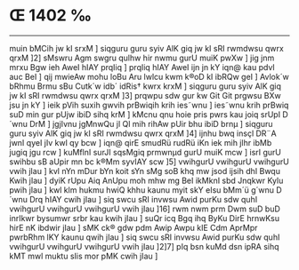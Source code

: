 # Œ 1402 ‰
---
muin bMCih jw kI srxM ] siqguru guru syiv AlK giq jw kI sRI rwmdwsu
qwrx qrxM ]2] sMswru Agm swgru qulhw hir nwmu gurU muiK pwXw ] jig
jnm mrxu Bgw ieh AweI hIAY prqIiq ] prqIiq hIAY AweI ijn jn kY
iqn@ kau pdvI auc BeI ] qij mwieAw mohu loBu Aru lwlcu kwm k®oD kI
ibRQw geI ] Avlok´w bRhmu Brmu sBu Cutk´w idb´ idRis† kwrx krxM ] siqguru
guru syiv AlK giq jw kI sRI rwmdwsu qwrx qrxM ]3] prqwpu sdw gur kw
Git Git prgwsu BXw jsu jn kY ] ieik pVih suxih gwvih prBwiqih
krih ies˜wnu ] ies˜wnu krih prBwiq suD min gur pUjw ibiD sihq krM ]
kMcnu qnu hoie pris pwrs kau joiq srUpI D´wnu DrM ] jgjIvnu jgMnwQu jl
Ql mih rihAw pUir bhu ibiD brnµ ] siqguru guru syiv AlK giq jw kI
sRI rwmdwsu qwrx qrxM ]4] ijnhu bwq insçl DR¨A jwnI qyeI jIv kwl qy
bcw ] iqn@ qirE smudRü rudRü iKn iek mih jlhr ibMb jugiq jgu rcw ]
kuMflnI surJI sqsMgiq prmwnµd gurU muiK mcw ] isrI gurU swihbu sB
aUpir mn bc k®Mm syvIAY scw ]5] vwihgurU vwihgurU vwihgurU vwih jIau ]
kvl nYn mDur bYn koit sYn sMg soB khq mw jsod ijsih dhI Bwqu Kwih
jIau ] dyiK rUpu Aiq AnUpu moh mhw mg BeI ikMknI sbd Jnqkwr Kylu
pwih jIau ] kwl klm hukmu hwiQ khhu kaunu myit skY eIsu bMm´ü g´wnu D´wnu
Drq hIAY cwih jIau ] siq swcu sRI invwsu Awid purKu sdw quhI vwihgurU
vwihgurU vwihgurU vwih jIau ]16] rwm nwm prm Dwm suD buD inrIkwr
bysumwr srbr kau kwih jIau ] suQr icq Bgq ihq ByKu DirE hrnwKsu
hirE nK ibdwir jIau ] sMK ck® gdw pdm Awip Awpu kIE Cdm AprMpr
pwrbRhm lKY kaunu qwih jIau ] siq swcu sRI invwsu Awid purKu sdw quhI
vwihgurU vwihgurU vwihgurU vwih jIau ]2]7] pIq bsn kuMd dsn ipRA
sihq kMT mwl muktu sIis mor pMK cwih jIau ]
####
